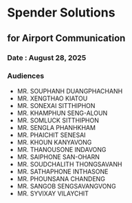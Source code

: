 # Spender Solutions
## for Airport Communication

### Date : August 28, 2025

### Audiences
+ MR. SOUPHANH DUANGPHACHANH
+ MR. XENGTHAO KIATOU
+ MR. SONEXAI SITTHIPHON
+ MR. KHAMPHUN SENG-ALOUN
+ MR. SOMLUCK SITTHIPHON
+ MR. SENGLA PHANHKHAM
+ MR. PHAICHIT SENESAI
+ MR. KHOUN KANYAVONG
+ MR. THANOUSONE INDAVONG
+ MR. SAIPHONE SAN-OHARN
+ MR. SOUDCHALITH THONGSAVANH
+ MR. SATHAPHONE INTHASONE
+ MR. PHOUNSANA CHANDENG
+ MR. SANGOB SENGSAVANGVONG
+ MR. SYVIXAY VILAYCHIT

